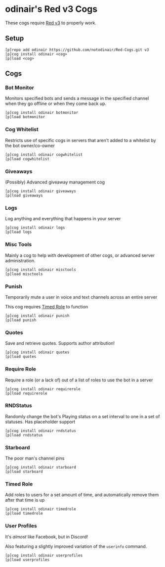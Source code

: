 # odinair's Red v3 Cogs

These cogs require [Red v3](https://github.com/Cog-Creators/Red-DiscordBot/tree/V3/develop/) to properly work.

## Setup

```
[p]repo add odinair https://github.com/notodinair/Red-Cogs.git v3
[p]cog install odinair <cog>
[p]load <cog>
```

## Cogs

### Bot Monitor

Monitors specified bots and sends a message in the specified channel when they go offline or when they come back up.

```
[p]cog install odinair botmonitor
[p]load botmonitor
```

### Cog Whitelist

Restricts use of specific cogs in servers that aren't added to a whitelist by the bot owner/co-owner

```
[p]cog install odinair cogwhitelist
[p]load cogwhitelist
```

### Giveaways

(Possibly) Advanced giveaway management cog

```
[p]cog install odinair giveaways
[p]load giveaways
```

### Logs

Log anything and everything that happens in your server

```
[p]cog install odinair logs
[p]load logs
```

### Misc Tools

Mainly a cog to help with development of other cogs, or advanced server administration.

```
[p]cog install odinair misctools
[p]load misctools
```

### Punish

Temporarily mute a user in voice and text channels across an entire server

This cog requires [Timed Role](#timed-role) to function

```
[p]cog install odinair punish
[p]load punish
```

### Quotes

Save and retrieve quotes. Supports author attribution!

```
[p]cog install odinair quotes
[p]load quotes
```

### Require Role

Require a role (or a lack of) out of a list of roles to use the bot in a server

```
[p]cog install odinair requirerole
[p]load requirerole
```

### RNDStatus

Randomly change the bot's Playing status on a set interval to one in a set of statuses. Has placeholder support

```
[p]cog install odinair rndstatus
[p]load rndstatus
```

### Starboard

The poor man's channel pins

```
[p]cog install odinair starboard
[p]load starboard
```

### Timed Role

Add roles to users for a set amount of time, and automatically remove them after that time is up

```
[p]cog install odinair timedrole
[p]load timedrole
```

### User Profiles

It's *almost* like Facebook, but in Discord!

Also featuring a slightly improved variation of the `userinfo` command.

```
[p]cog install odinair userprofiles
[p]load userprofiles
```